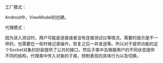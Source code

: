 工厂模式：

Android中，ViewModel的创建。

代理模式：

因为进入测试时，用户可能是连接或者没有连接测试仪等情况，需要的提示是不一样的，也需要在一些时候记录操作，恢复之后一并发送等。所以对于提供功能的这个Socket对象的封装提供了公共的接口，然后子类中去根据用户的不同状态提供不同的结构，代理类中传入对象的子类，控制表现的具体行为以及切换。

